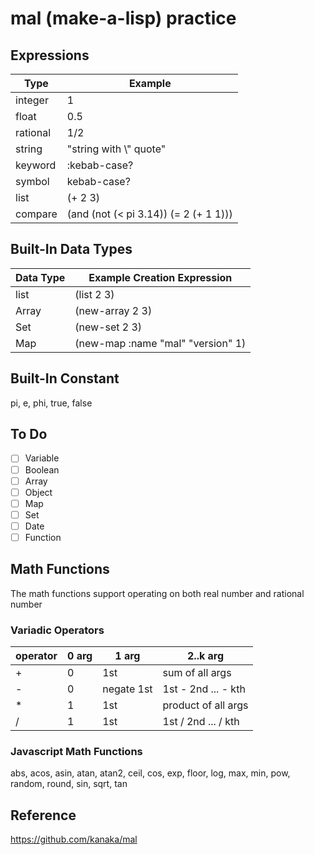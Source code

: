 # mal (make-a-lisp) practice

## Expressions

| Type     | Example                               |
| -------- | ------------------------------------- |
| integer  | 1                                     |
| float    | 0.5                                   |
| rational | 1/2                                   |
| string   | "string with \\" quote"               |
| keyword  | :kebab-case?                          |
| symbol   | kebab-case?                           |
| list     | (+ 2 3)                               |
| compare  | (and (not (< pi 3.14)) (= 2 (+ 1 1))) |

## Built-In Data Types

| Data Type | Example Creation Expression       |
| --------- | --------------------------------- |
| list      | (list 2 3)                        |
| Array     | (new-array 2 3)                   |
| Set       | (new-set 2 3)                     |
| Map       | (new-map :name "mal" "version" 1) |

## Built-In Constant

pi, e, phi, true, false

## To Do

- [ ] Variable
- [ ] Boolean
- [ ] Array
- [ ] Object
- [ ] Map
- [ ] Set
- [ ] Date
- [ ] Function

## Math Functions

The math functions support operating on both real number and rational number

### Variadic Operators

| operator | 0 arg | 1 arg      | 2..k arg            |
| -------- | ----- | ---------- | ------------------- |
| +        | 0     | 1st        | sum of all args     |
| -        | 0     | negate 1st | 1st - 2nd ... - kth |
| \*       | 1     | 1st        | product of all args |
| /        | 1     | 1st        | 1st / 2nd ... / kth |

### Javascript Math Functions

abs, acos, asin, atan, atan2, ceil, cos, exp, floor, log, max, min, pow, random, round, sin, sqrt, tan

## Reference

https://github.com/kanaka/mal
